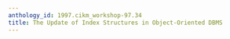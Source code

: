 ```yaml
---
anthology_id: 1997.cikm_workshop-97.34
title: The Update of Index Structures in Object-Oriented DBMS
---
```

